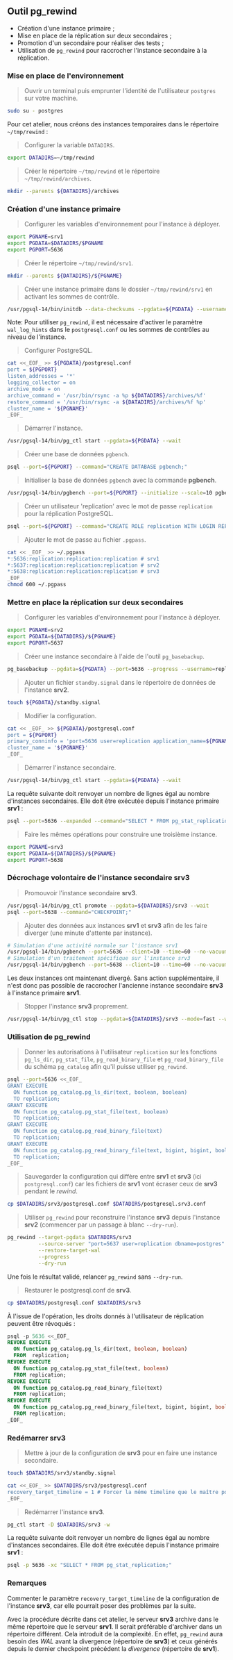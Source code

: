 ## Outil pg_rewind

<div class="slide-content">

  * Création d'une instance primaire ;
  * Mise en place de la réplication sur deux secondaires ;
  * Promotion d'un secondaire pour réaliser des tests ;
  * Utilisation de `pg_rewind` pour raccrocher l'instance secondaire à la
    réplication.

</div>

<div class="notes">

### Mise en place de l'environnement

> Ouvrir un terminal puis emprunter l'identité de l'utilisateur `postgres` sur votre machine.

```sh
sudo su - postgres
```

Pour cet atelier, nous créons des instances temporaires dans le répertoire
`~/tmp/rewind` :

> Configurer la variable `DATADIRS`.

```sh
export DATADIRS=~/tmp/rewind
```

> Créer le répertoire `~/tmp/rewind` et le répertoire `~/tmp/rewind/archives`.

```sh
mkdir --parents ${DATADIRS}/archives
```

### Création d'une instance primaire

> Configurer les variables d'environnement pour l'instance à déployer.

```bash
export PGNAME=srv1
export PGDATA=$DATADIRS/$PGNAME
export PGPORT=5636
```

> Créer le répertoire `~/tmp/rewind/srv1`.

```sh
mkdir --parents ${DATADIRS}/${PGNAME}
```

> Créer une instance primaire dans le dossier `~/tmp/rewind/srv1` en activant les sommes de contrôle.

```sh
/usr/pgsql-14/bin/initdb --data-checksums --pgdata=${PGDATA} --username=postgres
```

Note: Pour utiliser `pg_rewind`, il est nécessaire d'activer le paramètre
`wal_log_hints` dans le `postgresql.conf` ou les sommes de contrôles au niveau
de l'instance.

> Configurer PostgreSQL.

```sh
cat <<_EOF_ >> ${PGDATA}/postgresql.conf
port = ${PGPORT}
listen_addresses = '*'
logging_collector = on
archive_mode = on
archive_command = '/usr/bin/rsync -a %p ${DATADIRS}/archives/%f'
restore_command = '/usr/bin/rsync -a ${DATADIRS}/archives/%f %p'
cluster_name = '${PGNAME}'
_EOF_
```

> Démarrer l'instance.

```sh
/usr/pgsql-14/bin/pg_ctl start --pgdata=${PGDATA} --wait
```

> Créer une base de données `pgbench`.

```sh
psql --port=${PGPORT} --command="CREATE DATABASE pgbench;"
```

> Initialiser la base de données `pgbench` avec la commande **pgbench**.

```sh
/usr/pgsql-14/bin/pgbench --port=${PGPORT} --initialize --scale=10 pgbench
```

> Créer un utilisateur 'replication' avec le mot de passe `replication` pour la réplication PostgreSQL.

```sh
psql --port=${PGPORT} --command="CREATE ROLE replication WITH LOGIN REPLICATION PASSWORD 'replication';"
```

>  Ajouter le mot de passe au fichier `.pgpass`.

```sh
cat << _EOF_ >> ~/.pgpass
*:5636:replication:replication:replication # srv1
*:5637:replication:replication:replication # srv2
*:5638:replication:replication:replication # srv3
_EOF_
chmod 600 ~/.pgpass
```

### Mettre en place la réplication sur deux secondaires

> Configurer les variables d'environnement pour l'instance à déployer.

```sh
export PGNAME=srv2
export PGDATA=${DATADIRS}/${PGNAME}
export PGPORT=5637
```

> Créer une instance secondaire à l'aide de l'outil `pg_basebackup`.

```sh
pg_basebackup --pgdata=${PGDATA} --port=5636 --progress --username=replication --checkpoint=fast
```

> Ajouter un fichier `standby.signal` dans le répertoire de données de l'instance
> **srv2**.

```sh
touch ${PGDATA}/standby.signal
```

> Modifier la configuration.

```bash
cat << _EOF_ >> ${PGDATA}/postgresql.conf
port = ${PGPORT}
primary_conninfo = 'port=5636 user=replication application_name=${PGNAME}'
cluster_name = '${PGNAME}'
_EOF_
```

> Démarrer l'instance secondaire.

```bash
/usr/pgsql-14/bin/pg_ctl start --pgdata=${PGDATA} --wait
```

La requête suivante doit renvoyer un nombre de lignes égal au nombre
d'instances secondaires. Elle doit être exécutée depuis l'instance primaire
**srv1** :

```bash
psql --port=5636 --expanded --command="SELECT * FROM pg_stat_replication;"
```

> Faire les mêmes opérations pour construire une troisième instance.

```bash
export PGNAME=srv3
export PGDATA=${DATADIRS}/${PGNAME}
export PGPORT=5638
```

### Décrochage volontaire de l'instance secondaire **srv3**

> Promouvoir l'instance secondaire **srv3**.

```bash
/usr/pgsql-14/bin/pg_ctl promote --pgdata=${DATADIRS}/srv3 --wait
psql --port=5638 --command="CHECKPOINT;"
```

> Ajouter des données aux instances **srv1** et **srv3** afin de les faire
> diverger (une minute d'attente par instance).

```bash
# Simulation d'une activité normale sur l'instance srv1
/usr/pgsql-14/bin/pgbench --port=5636 --client=10 --time=60 --no-vacuum pgbench
# Simulation d'un traitement spécifique sur l'instance srv3
/usr/pgsql-14/bin/pgbench --port=5638 --client=10 --time=60 --no-vacuum pgbench
```

Les deux instances ont maintenant divergé. Sans action supplémentaire, il n'est
donc pas possible de raccrocher l'ancienne instance secondaire **srv3** à l'instance
primaire **srv1**.

> Stopper l'instance **srv3** proprement.

```bash
/usr/pgsql-14/bin/pg_ctl stop --pgdata=${DATADIRS}/srv3 --mode=fast --wait
```

### Utilisation de pg_rewind

> Donner les autorisations à l'utilisateur `replication` sur les fonctions
> `pg_ls_dir`, `pg_stat_file`, `pg_read_binary_file` et `pg_read_binary_file` du
> schéma `pg_catalog` afin qu'il puisse utiliser `pg_rewind`.

```sh
psql --port=5636 <<_EOF_
GRANT EXECUTE
  ON function pg_catalog.pg_ls_dir(text, boolean, boolean)
  TO replication;
GRANT EXECUTE
  ON function pg_catalog.pg_stat_file(text, boolean)
  TO replication;
GRANT EXECUTE
  ON function pg_catalog.pg_read_binary_file(text)
  TO replication;
GRANT EXECUTE
  ON function pg_catalog.pg_read_binary_file(text, bigint, bigint, boolean)
  TO replication;
_EOF_
```

> Sauvegarder la configuration qui diffère entre **srv1** et **srv3** (ici
> `postgresql.conf`) car les fichiers de **srv1** vont écraser ceux de **srv3**
> pendant le _rewind_.

```bash
cp $DATADIRS/srv3/postgresql.conf $DATADIRS/postgresql.srv3.conf
```

> Utiliser `pg_rewind` pour reconstruire l'instance **srv3** depuis l'instance
> **srv2** (commencer par un passage à blanc `--dry-run`).

```bash
pg_rewind --target-pgdata $DATADIRS/srv3                               \
          --source-server "port=5637 user=replication dbname=postgres" \
          --restore-target-wal                                         \
          --progress                                                   \
          --dry-run
```

Une fois le résultat validé, relancer `pg_rewind` sans `--dry-run`.

> Restaurer le postgresql.conf de **srv3**.

```bash
cp $DATADIRS/postgresql.conf $DATADIRS/srv3
```

À l'issue de l'opération, les droits donnés à l'utilisateur de réplication
peuvent être révoqués :

```sql
psql -p 5636 <<_EOF_
REVOKE EXECUTE
  ON function pg_catalog.pg_ls_dir(text, boolean, boolean)
  FROM  replication;
REVOKE EXECUTE
  ON function pg_catalog.pg_stat_file(text, boolean)
  FROM replication;
REVOKE EXECUTE
  ON function pg_catalog.pg_read_binary_file(text)
  FROM replication;
REVOKE EXECUTE
  ON function pg_catalog.pg_read_binary_file(text, bigint, bigint, boolean)
  FROM replication;
_EOF_
```

### Redémarrer srv3

> Mettre à jour de la configuration de **srv3** pour en faire une instance
> secondaire.

```bash
touch $DATADIRS/srv3/standby.signal

cat <<_EOF_ >> $DATADIRS/srv3/postgresql.conf
recovery_target_timeline = 1 # Forcer la même timeline que le maître pour la recovery
_EOF_
```

> Redémarrer l'instance **srv3**.

```bash
pg_ctl start -D $DATADIRS/srv3 -w
```

La requête suivante doit renvoyer un nombre de lignes égal au nombre
d'instances secondaires. Elle doit être exécutée depuis l'instance primaire
**srv1** :

```bash
psql -p 5636 -xc "SELECT * FROM pg_stat_replication;"
```

### Remarques

Commenter le paramètre `recovery_target_timeline` de la configuration de
l'instance **srv3**, car elle pourrait poser des problèmes par la suite.

Avec la procédure décrite dans cet atelier, le serveur **srv3** archive dans le
même répertoire que le serveur **srv1**. Il serait préférable d'archiver dans un
répertoire différent. Cela introduit de la complexité. En effet, `pg_rewind`
aura besoin des _WAL_ avant la divergence (répertoire de **srv3**) et ceux
générés depuis le dernier checkpoint précédent la _divergence_ (répertoire de
**srv1**).

</div>
